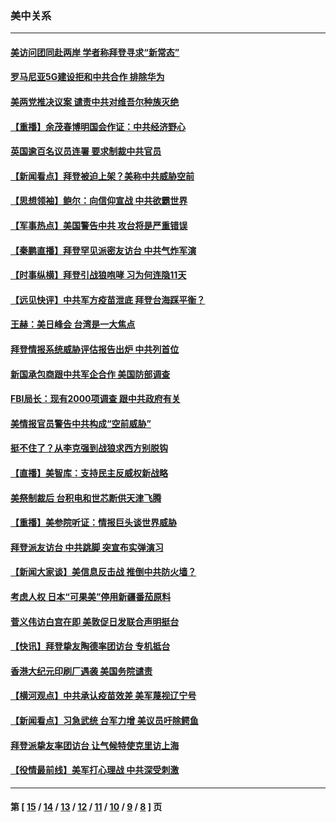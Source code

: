 ### 美中关系
---
#### [美访问团同赴两岸 学者称拜登寻求“新常态”](../../pages/nf1412576/n12882631.md) 
#### [罗马尼亚5G建设拒和中共合作 排除华为](../../pages/nf1412576/n12882421.md) 
#### [美两党推决议案 谴责中共对维吾尔种族灭绝](../../pages/nf1412576/n12882169.md) 
#### [【重播】余茂春博明国会作证：中共经济野心](../../pages/nf1412576/n12880897.md) 
#### [英国逾百名议员连署 要求制裁中共官员](../../pages/nf1412576/n12881902.md) 
#### [【新闻看点】拜登被迫上架？美称中共威胁空前](../../pages/nf1412576/n12880557.md) 
#### [【思想领袖】鲍尔：向信仰宣战 中共欲霸世界](../../pages/nf1412576/n12775171.md) 
#### [【军事热点】美国警告中共 攻台将是严重错误](../../pages/nf1412576/n12877629.md) 
#### [【秦鹏直播】拜登罕见派密友访台 中共气炸军演](../../pages/nf1412576/n12880611.md) 
#### [【时事纵横】拜登引战狼咆哮 习为何连隐11天](../../pages/nf1412576/n12880591.md) 
#### [【远见快评】中共军方疫苗泄底 拜登台海踩平衡？](../../pages/nf1412576/n12880515.md) 
#### [王赫：美日峰会 台湾是一大焦点](../../pages/nf1412576/n12880442.md) 
#### [拜登情报系统威胁评估报告出炉 中共列首位](../../pages/nf1412576/n12880204.md) 
#### [新国承包商跟中共军企合作 美国防部调查](../../pages/nf1412576/n12880251.md) 
#### [FBI局长：现有2000项调查 跟中共政府有关](../../pages/nf1412576/n12880229.md) 
#### [美情报官员警告中共构成“空前威胁”](../../pages/nf1412576/n12880201.md) 
#### [挺不住了？从李克强到战狼求西方别脱钩](../../pages/nf1412576/n12880131.md) 
#### [【直播】美智库：支持民主反威权新战略](../../pages/nf1412576/n12880073.md) 
#### [美祭制裁后 台积电和世芯断供天津飞腾](../../pages/nf1412576/n12880080.md) 
#### [【重播】美参院听证：情报巨头谈世界威胁](../../pages/nf1412576/n12879951.md) 
#### [拜登派友访台 中共跳脚 突宣布实弹演习](../../pages/nf1412576/n12879882.md) 
#### [【新闻大家谈】美信息反击战 推倒中共防火墙？](../../pages/nf1412576/n12879223.md) 
#### [考虑人权 日本“可果美”停用新疆番茄原料](../../pages/nf1412576/n12879579.md) 
#### [菅义伟访白宫在即 美敦促日发联合声明挺台](../../pages/nf1412576/n12879802.md) 
#### [【快讯】拜登挚友陶德率团访台 专机抵台](../../pages/nf1412576/n12879161.md) 
#### [香港大纪元印刷厂遇袭 美国务院谴责](../../pages/nf1412576/n12877968.md) 
#### [【横河观点】中共承认疫苗效差 美军蔑视辽宁号](../../pages/nf1412576/n12878406.md) 
#### [【新闻看点】习急武统 台军力增 美议员吁除鳄鱼](../../pages/nf1412576/n12877690.md) 
#### [拜登派挚友率团访台 让气候特使克里访上海](../../pages/nf1412576/n12878434.md) 
#### [【役情最前线】美军打心理战 中共深受刺激](../../pages/nf1412576/n12877880.md) 

---
#### 第 [ [15](./15.md) / [14](./14.md) / [13](./13.md) / [12](./12.md) / [11](./11.md) / [10](./10.md) / [9](./9.md) / [8](./8.md) ] 页
